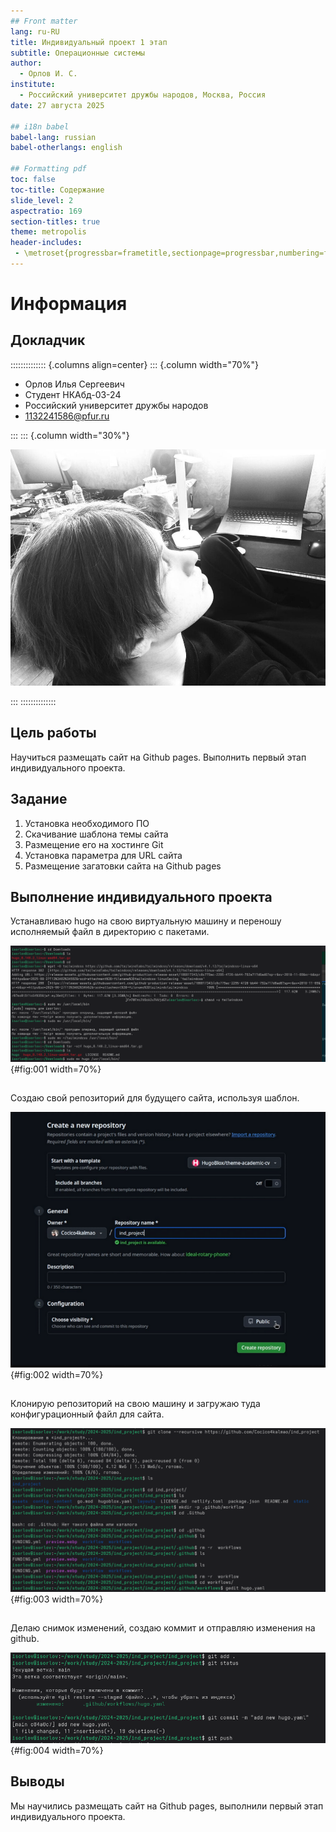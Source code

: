 ```yaml
---
## Front matter
lang: ru-RU
title: Индивидуальный проект 1 этап
subtitle: Операционные системы
author:
  - Орлов И. С.
institute:
  - Российский университет дружбы народов, Москва, Россия
date: 27 августа 2025

## i18n babel
babel-lang: russian
babel-otherlangs: english

## Formatting pdf
toc: false
toc-title: Содержание
slide_level: 2
aspectratio: 169
section-titles: true
theme: metropolis
header-includes:
 - \metroset{progressbar=frametitle,sectionpage=progressbar,numbering=fraction}
---
```


# Информация

## Докладчик

:::::::::::::: {.columns align=center}
::: {.column width="70%"}

  * Орлов Илья Сергеевич
  * Студент НКАбд-03-24
  * Российский университет дружбы народов
  * [1132241586@pfur.ru](1132241586@pfur.ru)

:::
::: {.column width="30%"}

![](image/rutnixya.jpg)

:::
::::::::::::::

## Цель работы

Научиться размещать сайт на Github pages. Выполнить первый этап индивидуального проекта.

## Задание

1. Установка необходимого ПО
2. Скачивание шаблона темы сайта
3. Размещение его на хостинге Git
4. Установка параметра для URL сайта
5. Размещение загатовки сайта на Github pages

## Выполнение индивидуального проекта

Устанавливаю hugo на свою виртуальную машину и переношу исполняемый файл в директорию с пакетами.

![Установка hugo](image/1.png){#fig:001 width=70%}

##

Создаю свой репозиторий для будущего сайта, используя шаблон. 

![Создание репозитория](image/2.png){#fig:002 width=70%}

##

Клонирую репозиторий на свою машину и загружаю туда конфигурационный файл для сайта. 

![Конфигурация сайта](image/3.png){#fig:003 width=70%}

##

Делаю снимок изменений, создаю коммит и отправляю изменения на github. 

![Загрузка изменений на удаленный репозиторий](image/4.png){#fig:004 width=70%}

## Выводы

Мы научились размещать сайт на Github pages, выполнили первый этап индивидуального проекта.
